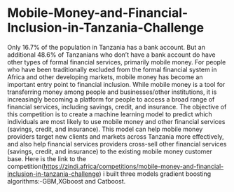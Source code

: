# Mobile-Money-and-Financial-Inclusion-in-Tanzania-Challenge
Only 16.7% of the population in Tanzania has a bank account. But an additional 48.6% of Tanzanians who don’t have a bank account do have other types of formal financial services, primarily mobile money.  For people who have been traditionally excluded from the formal financial system in Africa and other developing markets, mobile money has become an important entry point to financial inclusion. While mobile money is a tool for transferring money among people and businesses/other institutions, it is increasingly becoming a platform for people to access a broad range of financial services, including savings, credit, and insurance.  The objective of this competition is to create a machine learning model to predict which individuals are most likely to use mobile money and other financial services (savings, credit, and insurance).  This model can help mobile money providers target new clients and markets across Tanzania more effectively, and also help financial services providers cross-sell other financial services (savings, credit, and insurance) to the existing mobile money customer base.
Here is the link to the competition(https://zindi.africa/competitions/mobile-money-and-financial-inclusion-in-tanzania-challenge)
i built three models gradient boosting algorithms:-GBM,XGboost and Catboost.
